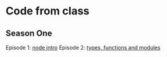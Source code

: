 # Code from class

## Season One

Episode 1: [node intro](s01e01)
Episode 2: [types, functions and modules](s01e02-1)

